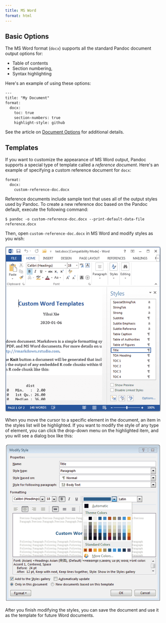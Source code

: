 ```yaml
---
title: MS Word
format: html
---
```


## Basic Options

The MS Word format (`docx`) supports all the standard Pandoc document output options for:

-   Table of contents
-   Section numbering,
-   Syntax highlighting

Here's an example of using these options:

``` {.yaml}
---
title: "My Document"
format:
  docx:
    toc: true
    section-numbers: true
    highlight-style: github
```

See the article on [Document Options](../authoring/document-options.Rmd) for additional details.

## Templates

If you want to customize the appearance of MS Word output, Pandoc supports a special type of template called a *reference document*. Here's an example of specifying a custom reference document for `docx`:

``` {.yaml}
format:
  docx:
    custom-reference-doc.docx
```

Reference documents include sample text that uses all of the output styles used by Pandoc. To create a new reference doc based on the Pandoc default, execute the following command:

    $ pandoc -o custom-reference-doc.docx --print-default-data-file reference.docx

Then, open `custom-reference-doc.docx` in MS Word and modify styles as you wish:

![You can open the Styles pane from the HOME tab in the MS Word toolbar.](images/word-styles.png)

When you move the cursor to a specific element in the document, an item in the styles list will be highlighted. If you want to modify the style of any type of element, you can click the drop-down menu on the highlighted item, and you will see a dialog box like this:

![](images/word-modify-styles.png)

After you finish modifying the styles, you can save the document and use it as the template for future Word documents.
